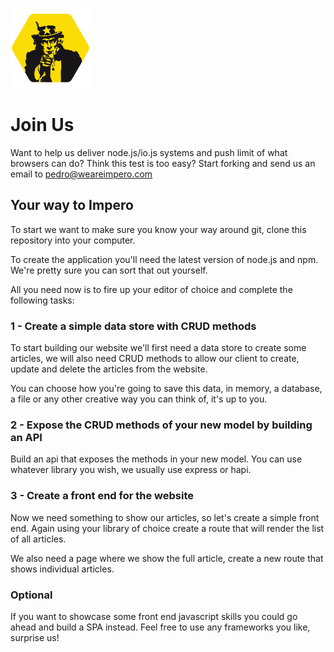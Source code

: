 ![Logo](https://raw.githubusercontent.com/imperodesign/join-us/master/logo.png?raw=true)
# Join Us

Want to help us deliver node.js/io.js systems and push limit of what browsers can do? Think this test is too easy?
Start forking and send us an email to pedro@weareimpero.com

## Your way to Impero

To start we want to make sure you know your way around git, clone this repository into your computer.

To create the application you'll need the latest version of node.js and npm. We're pretty sure you can sort that out yourself.

All you need now is to fire up your editor of choice and complete the following tasks:

### 1 - Create a simple data store with CRUD methods

To start building our website we'll first need a data store to create some articles, we will also need CRUD methods to allow our client to create, update and delete the articles from the website.

You can choose how you're going to save this data, in memory, a database, a file or any other creative way you can think of, it's up to you.

### 2 - Expose the CRUD methods of your new model by building an API

Build an api that exposes the methods in your new model. You can use whatever library you wish, we usually use express or hapi.

### 3 - Create a front end for the website

Now we need something to show our articles, so let's create a simple front end. Again using your library of choice create a route that will render the list of all articles.

We also need a page where we show the full article, create a new route that shows individual articles.

### Optional

If you want to showcase some front end javascript skills you could go ahead and build a SPA instead. Feel free to use any frameworks you like, surprise us!




